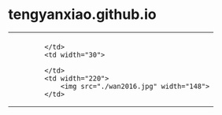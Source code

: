 # tengyanxiao.github.io
<font face="Times New Roman">	
	<center>	
	<table border="0" cellpadding="0" cellspacing="0" width="800">
		<tbody><tr>
			<td colspan="4"></td>
		</tr>
		<tr>
			<td valign="bottom">
				
			</td>
			<td width="30">
				
			</td>
			<td width="220">
				<img src="./wan2016.jpg" width="148">
			</td>
